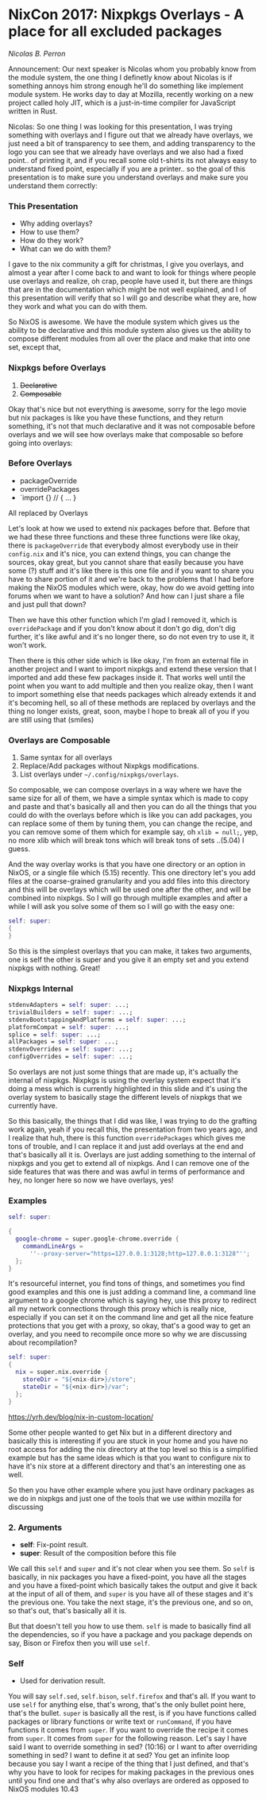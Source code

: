 # NixCon 2017: Nixpkgs Overlays - A place for all excluded packages

*Nicolas B. Perron*

Announcement: Our next speaker is Nicolas whom you probably know from the module system, the one thing I definetly
know about Nicolas is if something annoys him strong enough he'll do something like implement
module system. He works day to day at Mozilla, recently working on a new project called holy JIT,
which is a just-in-time compiler for JavaScript written in Rust.

Nicolas: So one thing I was looking for this presentation, I was trying something with
overlays and I figure out that we already have overlays, we just need a bit of transparency
to see them, and adding transparency to the logo you can see that we already have overlays and
we also had a fixed point.. of printing it, and if you recall some old t-shirts its not always
easy to understand fixed point, especially if you are a printer.. so the goal of this presentation
is to make sure you understand overlays and make sure you understand them correctly:

### This Presentation

* Why adding overlays?
* How to use them?
* How do they work?
* What can we do with them?

I gave to the nix community a gift for christmas, I give you overlays, and almost a year after
I come back to and want to look for things where people use overlays and realize, oh crap, 
people have used it, but there are things that are in the documentation which might be not
well explained, and I of this presentation will verify that so I will go and describe what
they are, how they work and what you can do with them.

So NixOS is awesome. We have the module system which gives us the ability to be declarative and
this module system also gives us the ability to compose different modules from all over the place
and make that into one set, except that,

### Nixpkgs before Overlays

1. ~~Declarative~~
2. ~~Composable~~


Okay that's nice but not everything is awesome, sorry for the lego movie but nix packages is like
you have these functions, and they return something, it's not that much declarative and it was not
composable before overlays and we will see how overlays make that composable so before going into
overlays:

### Before Overlays

* packageOverride
* overridePackages
* `import <nixpkgs> {} // { ... }

All replaced by Overlays

Let's look at how we used to extend nix packages before that. Before that we had these three functions
and these three functions were like okay, there is `packageOverride` that everybody almost everybody use
in their `config.nix` and it's nice, you can extend things, you can change the sources, okay great, but
you cannot share that easily because you have some (?) stuff and it's like there is this one file and
if you want to share you have to share portion of it and we're back to the problems that I had before 
making the NixOS modules which were, okay, how do we avoid getting into forums when we want to have a
solution? And how can I just share a file and just pull that down?

Then we have this other function which I'm glad I removed it, which is `overridePackage` and if you
don't know about it don't go dig, don't dig further, it's like awful and it's no longer there, so do
not even try to use it, it won't work.

Then there is this other side which is like okay, I'm from an external file in another project and I
want to import nixpkgs and extend these version that I imported and add these few packages inside it.
That works well until the point when you want to add multiple and then you realize okay, then I want
to import something else that needs packages which already extends it and it's becoming hell, so all of
these methods are replaced by overlays and the thing no longer exists, great, soon, maybe I hope to
break all of you if you are still using that (smiles)

### Overlays are Composable

1. Same syntax for all overlays
2. Replace/Add packages without Nixpkgs modifications.
3. List overlays under `~/.config/nixpkgs/overlays`.

So composable, we can compose overlays in a way where we have the same size for all of them, we have a
simple syntax which is made to copy and paste and that's basically all and then you can do all the things
that you could do with the overlays before which is like you can add packages, you can replace some of
them by tuning them, you can change the recipe, and you can remove some of them which for example say,
oh `xlib = null;`, yep, no more xlib which will break tons which will break tons of sets ..(5.04) I guess.

And the way overlay works is that you have one directory or an option in NixOS, or a single file which (5.15)
recently. This one directory let's you add files at the coarse-grained granularity and you add files into this
directory and this will be overlays which will be used one after the other, and will be combined into nixpkgs.
So I will go through multiple examples and after a while I will ask you solve some of them so I will go with
the easy one:

```nix
self: super:
{
}
```

So this is the simplest overlays that you can make, it takes two arguments, one is self the other is super and
you give it an empty set and you extend nixpkgs with nothing. Great!

### Nixpkgs Internal

```nix
stdenvAdapters = self: super: ...;
trivialBuilders = self: super: ...;
stdenvBootstappingAndPlatforms = self: super: ...;
platformCompat = self: super: ...;
splice = self: super: ...;
allPackages = self: super: ...;
stdenvOverrides = self: super: ...;
configOverrides = self: super: ...;
```

So overlays are not just some things that are made up, it's actually the internal of nixpkgs.
Nixpkgs is using the overlay system expect that it's doing a mess which is currently highlighted
in this slide and it's using the overlay system to basically stage the different levels of nixpkgs
that we currently have.

So this basically, the things that I did was like, I was trying to do the grafting work again, yeah
if you recall this, the presentation from two years ago, and I realize that huh, there is this function
`overridePackages` which gives me tons of trouble, and I can replace it and just add overlays at the end
and that's basically all it is. Overlays are just adding something to the internal of nixpkgs and you
get to extend all of nixpkgs. And I can remove one of the side features that was there and was awful in
terms of performance and hey, no longer here so now we have overlays, yes!

### Examples

```nix
self: super:

{
  google-chrome = super.google-chrome.override {
    commandLineArgs =
      ''--proxy-server="https=127.0.0.1:3128;http=127.0.0.1:3128"'';
  };
}
```

It's resourceful internet, you find tons of things, and sometimes you find good examples and this one is
just adding a command line, a command line argument to a google chrome which is saying hey, use this proxy
to redirect all my network connections through this proxy which is really nice, especially if you can set it
on the command line and get all the nice feature protections that you get with a proxy, so okay, that's a good
way to get an overlay, and you need to recompile once more so why we are discussing about recompilation?

```nix
self: super:
{
  nix = super.nix.override {
    storeDir = "${<nix-dir>}/store";
    stateDir = "${<nix-dir>}/var";
  };
}
```

https://yrh.dev/blog/nix-in-custom-location/

Some other people wanted to get Nix but in a different directory and basically this is interesting if you are
stuck in your home and you have no root access for adding the nix directory at the top level so this is a simplified
example but has the same ideas which is that you want to configure nix to have it's nix store at a different
directory and that's an interesting one as well.

So then you have other example where you just have ordinary packages as we do in nixpkgs and just one of the tools
that we use within mozilla for discussing

### 2. Arguments

* **self**: Fix-point result.
* **super**: Result of the composition before this file

We call this `self` and `super` and it's not clear when you see them. So `self` is basically, in nix packages you
have a fixed-point, you have all the stages and you have a fixed-point which basically takes the output and give
it back at the input of all of them, and `super` is you have all of these stages and it's the previous one. You take
the next stage, it's the previous one, and so on, so that's out, that's basically all it is.

But that doesn't tell you how to use them. `self` is made to basically find all the dependencies, so if you have a
package and you package depends on say, Bison or Firefox then you will use `self`.

### Self

* Used for derivation result.

You will say `self.sed`, `self.bison`, `self.firefox` and that's all. If you want to use `self` for anything else,
that's wrong, that's the only bullet point here, that's the bullet. `super` is basically all the rest, is if you have
functions called packages or library functions or write text or `runCommand`, if you have functions it comes from
`super`. If you want to override the recipe it comes from `super`. It comes from `super` for the following reason.
Let's say I have said I want to override something in sed? (10:16) or I want to after overriding something in sed?
I want to define it at sed? You get an infinite loop because you say I want a recipe of the thing that I just defined,
and that's why you have to look for recipes for making packages in the previous ones until you find one and that's why
also overlays are ordered as opposed to NixOS modules 10.43
